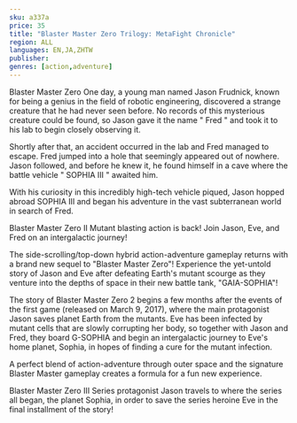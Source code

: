 ```yaml
---
sku: a337a
price: 35
title: "Blaster Master Zero Trilogy: MetaFight Chronicle"
region: ALL
languages: EN,JA,ZHTW
publisher: 
genres: [action,adventure]
---
```

 Blaster Master Zero
One day, a young man named Jason Frudnick, known for being a genius in the field of robotic engineering, discovered a strange creature that he had never seen before. No records of this mysterious creature could be found, so Jason gave it the name &quot; Fred &quot; and took it to his lab to begin closely observing it.

Shortly after that, an accident occurred in the lab and Fred managed to escape. Fred jumped into a hole that seemingly appeared out of nowhere. Jason followed, and before he knew it, he found himself in a cave where the battle vehicle &quot; SOPHIA III &quot; awaited him.

With his curiosity in this incredibly high-tech vehicle piqued, Jason hopped abroad SOPHIA III and began his adventure in the vast subterranean world in search of Fred.

Blaster Master Zero II
Mutant blasting action is back! Join Jason, Eve, and Fred on an intergalactic journey!

The side-scrolling/top-down hybrid action-adventure gameplay returns with a brand new sequel to &quot;Blaster Master Zero&quot;!
Experience the yet-untold story of Jason and Eve after defeating Earth's mutant scourge as they venture into the depths of space in their new battle tank, &quot;GAIA-SOPHIA&quot;!

The story of Blaster Master Zero 2 begins a few months after the events of the first game (released on March 9, 2017), where the main protagonist Jason saves planet Earth from the mutants. Eve has been infected by mutant cells that are slowly corrupting her body, so together with Jason and Fred, they board G-SOPHIA and begin an intergalactic journey to Eve's home planet, Sophia, in hopes of finding a cure for the mutant infection.

A perfect blend of action-adventure through outer space and the signature Blaster Master gameplay creates a formula for a fun new experience.

Blaster Master Zero III
Series protagonist Jason travels to where the series all began, the planet Sophia, in order to save the series heroine Eve in the final installment of the story!